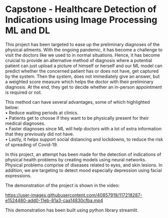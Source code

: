 # Capstone - Healthcare Detection of Indications using Image Processing ML and DL

This project has been targeted to ease up the preliminary diagnoses of the physical ailments. With the ongoing pandemic, it has become a challenge to visit the doctors like we used to in normal situations. Hence, it has become cruicial to provide an alternative method of diagnosis where a potential patient can just upload a picture of himself or herself and our ML model can predict whether the concerned patient has or does not have, get captured by the system. Then the system, does not immediately give an answer, but a weighted score measure which helps the doctor with their preliminary diagnosis. At the end, they get to decide whether an in-person appointment is required or not.

This method can have several advantages, some of which highlighted below:   
• Reduce waiting periods at clinics.  
• Patients get to choose if they want to be physically present for their medical diagnoses.  
• Faster diagnoses since ML will help doctors with a lot of extra information that they previously did not have.  
• Lastly, it helps support social distancing and lockdowns, to reduce the risk of spreading of Covid-19.   
  
In this project, an attempt has been made for the detection of indications of physical health problems by creating models using neural networks. Physical problems comprise of diseases related to eyes, and skin lesions. In addition, we are targeting to detect mood especially depression using facial expressions.

The demonstration of the project is shown in the video:

https://user-images.githubusercontent.com/40857919/117218287-e1524480-add0-11eb-81a3-caa14830cfba.mp4

This demonstration has been built using python library streamlit.
